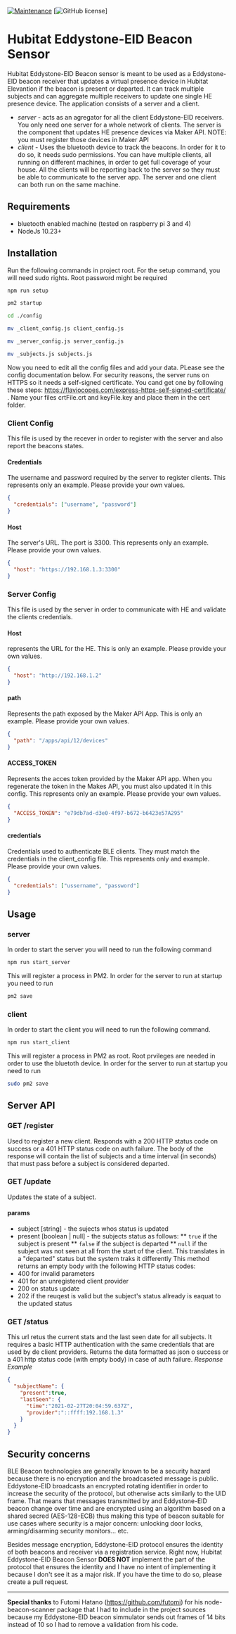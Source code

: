[![Maintenance](https://img.shields.io/badge/Maintained%3F-yes-green.svg)](https://github.com/dasmata/beacon_presence/graphs/commit-activity)
[![GitHub license](https://img.shields.io/github/license/Naereen/StrapDown.js.svg)]

# Hubitat Eddystone-EID Beacon Sensor
Hubitat Eddystone-EID Beacon sensor is meant to be used as a Eddystone-EID beacon receiver that updates a virtual presence device in Hubitat Elevantion if the beacon is present or departed.
It can track multiple subjects and can aggregate multiple receivers to update one single HE presence device.
The application consists of a server and a client.
* *server* - acts as an agregator for all the client Eddystone-EID receivers. You only need one server for a whole network of clients. The server is the component that updates HE presence devices via Maker API. NOTE: you must register those devices in Maker API
* *client* - Uses the bluetooth device to track the beacons. In order for it to do so, it needs sudo permissions. You can have multiple clients, all running on different machines, in order to get full coverage of your house. All the clients will be reporting back to the server so they must be able to communicate to the server app.
The server and one client can both run on the same machine.


## Requirements
* bluetooth enabled machine (tested on raspberry pi 3 and 4)
* NodeJs 10.23+

## Installation
Run the following commands in project root. For the setup command, you will need sudo rights. Root password might be required

```bash
npm run setup

pm2 startup

cd ./config

mv _client_config.js client_config.js

mv _server_config.js server_config.js

mv _subjects.js subjects.js
```
Now you need to edit all the config files and add your data. PLease see the config documentation below.
For security reasons, the server runs on HTTPS so it needs a self-signed certificate. You cand get one by following these steps: https://flaviocopes.com/express-https-self-signed-certificate/ . Name your files crtFile.crt and keyFile.key and place them in the cert folder.

### Client Config
This file is used by the recever in order to register with the server and also report the beacons states.
#### Credentials
The username and password required by the server to register clients. This represents only an example. Please provide your own values.
```json
{
  "credentials": ["username", "password"]
}
```
#### Host
The server's URL. The port is 3300. This represents only an example. Please provide your own values.

```json
{
  "host": "https://192.168.1.3:3300"
}
```
### Server Config
This file is used by the server in order to communicate with HE and validate the clients credentials. 
#### Host
represents the URL for the HE. This is only an example. Please provide your own values.

```json
{
  "host": "http://192.168.1.2"
}
```
#### path
Represents the path exposed by the Maker API App. This is only an example. Please provide your own values.

```json
{
  "path": "/apps/api/12/devices"
}
```
#### ACCESS_TOKEN
Represents the acces token provided by the Maker API app. When you regenerate the token in the Makes API, you must also updated it in this config. This represents only an example. Please provide your own values.
```json
{
  "ACCESS_TOKEN": "e79db7ad-d3e0-4f97-b672-b6423e57A295"
}
```
#### credentials
Credentials used to authenticate BLE clients. They must match the credentials in the client_config file.  This represents only and example. Please provide your own values.
```json
{
  "credentials": ["ussername", "password"]
}
```

## Usage
### server
In order to start the server you will need to run the following command
```bash
npm run start_server
```
This will register a process in PM2. In order for the server to run at startup you need to run
```bash
pm2 save
```

### client
In order to start the client you will need to run the following command.
```bash
npm run start_client
```
This will register a process in PM2 as root. Root prvileges are needed in order to use the bluetoth device. In order for the server to run at startup you need to run
```bash
sudo pm2 save
```
## Server API
### GET /register
Used to register a new client. Responds with a 200 HTTP status code on success or a 401 HTTP status code on auth failure. The body of the response will contain the list of subjects and a time interval (in seconds) that must pass before a subject is considered departed.
### GET /update
Updates the state of a subject.
#### params
* subject [string] - the sujects whos status is updated
* present [boolean | null] - the subjects status as follows:
    ** `true` if the subject is present
    ** `false` if the subject is departed
    ** `null` if the subject was not seen at all from the start of the client. This translates in a "departed" status but the system traks it differently
This method returns an empty body with the following HTTP status codes:
* 400 for invalid parameters
* 401 for an unregistered client provider
* 200 on status update
* 202 if the reuqest is valid but the subject's status allready is eaquat to the updated status
### GET /status
This url retus the current stats and the last seen date for all subjects. It requires a basic HTTP authentication with the same credentials that are used by de client providers.
Returns the data formatted as json o success or a 401 http status code (with empty body) in case of auth failure.
*Response Example*
```json
{
  "subjectName": {
    "present":true,
    "lastSeen": {
      "time":"2021-02-27T20:04:59.637Z",
      "provider":"::ffff:192.168.1.3"
    }
  }
}
```
## Security concerns
BLE Beacon technologies are generally known to be a security hazard because there is no encryption and the broadcaseted message is public. Eddystone-EID broadcasts an encrypted rotating identifier in order to increase the security of the protocol, but otherwise acts similarly to the UID frame. That means that messages transmitted by and Eddystone-EID beacon change over time and are encrypted using an algorithm based on a shared secred (AES-128-ECB) thus making this type of beacon suitable for use cases where security is a major concern: unlocking door locks, arming/disarming security monitors... etc.

Besides message encryption, Eddystone-EID protocol ensures the identity of both beacons and receiver via a registration service. Right now, Hubitat Eddystone-EID Beacon Sensor **DOES NOT** implement the part of the protocol that ensures the identity and I have no intent of implementing it because I don't see it as a major risk. If you have the time to do so, please create a pull request.

---
**Special thanks** to Futomi Hatano (https://github.com/futomi) for his node-beacon-scanner package that I had to include in the project sources because my Eddystone-EID beacon simmulator sends out frames of 14 bits instead of 10 so I had to remove a validation from his code.

